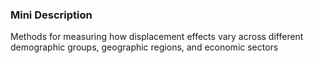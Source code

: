 ### Mini Description

Methods for measuring how displacement effects vary across different demographic groups, geographic regions, and economic sectors
